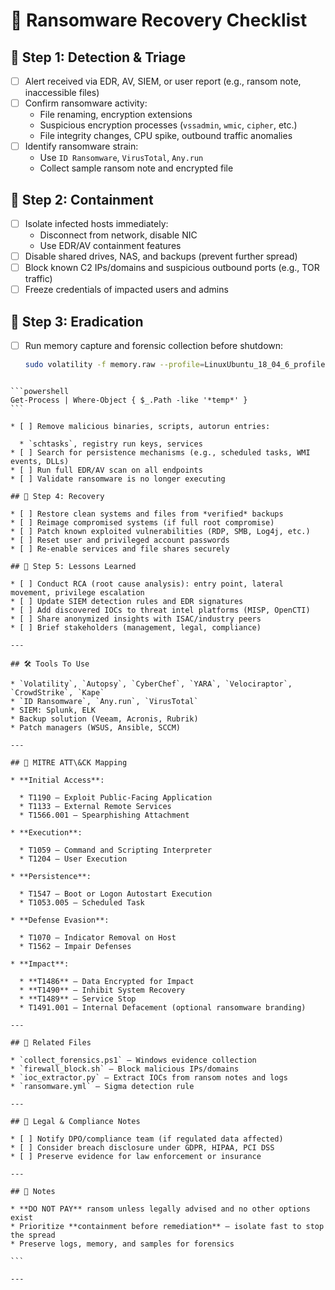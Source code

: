# 🧨 Ransomware Recovery Checklist

## 🧪 Step 1: Detection & Triage
- [ ] Alert received via EDR, AV, SIEM, or user report (e.g., ransom note, inaccessible files)
- [ ] Confirm ransomware activity:
  - File renaming, encryption extensions
  - Suspicious encryption processes (`vssadmin`, `wmic`, `cipher`, etc.)
  - File integrity changes, CPU spike, outbound traffic anomalies
- [ ] Identify ransomware strain:
  - Use `ID Ransomware`, `VirusTotal`, `Any.run`
  - Collect sample ransom note and encrypted file

## 🚨 Step 2: Containment
- [ ] Isolate infected hosts immediately:
  - Disconnect from network, disable NIC
  - Use EDR/AV containment features
- [ ] Disable shared drives, NAS, and backups (prevent further spread)
- [ ] Block known C2 IPs/domains and suspicious outbound ports (e.g., TOR traffic)
- [ ] Freeze credentials of impacted users and admins

## 🧹 Step 3: Eradication
- [ ] Run memory capture and forensic collection before shutdown:
  ```bash
  sudo volatility -f memory.raw --profile=LinuxUbuntu_18_04_6_profile pslist
````

```powershell
Get-Process | Where-Object { $_.Path -like '*temp*' }
```

* [ ] Remove malicious binaries, scripts, autorun entries:

  * `schtasks`, registry run keys, services
* [ ] Search for persistence mechanisms (e.g., scheduled tasks, WMI events, DLLs)
* [ ] Run full EDR/AV scan on all endpoints
* [ ] Validate ransomware is no longer executing

## 🔁 Step 4: Recovery

* [ ] Restore clean systems and files from *verified* backups
* [ ] Reimage compromised systems (if full root compromise)
* [ ] Patch known exploited vulnerabilities (RDP, SMB, Log4j, etc.)
* [ ] Reset user and privileged account passwords
* [ ] Re-enable services and file shares securely

## 🧠 Step 5: Lessons Learned

* [ ] Conduct RCA (root cause analysis): entry point, lateral movement, privilege escalation
* [ ] Update SIEM detection rules and EDR signatures
* [ ] Add discovered IOCs to threat intel platforms (MISP, OpenCTI)
* [ ] Share anonymized insights with ISAC/industry peers
* [ ] Brief stakeholders (management, legal, compliance)

---

## 🛠 Tools To Use

* `Volatility`, `Autopsy`, `CyberChef`, `YARA`, `Velociraptor`, `CrowdStrike`, `Kape`
* `ID Ransomware`, `Any.run`, `VirusTotal`
* SIEM: Splunk, ELK
* Backup solution (Veeam, Acronis, Rubrik)
* Patch managers (WSUS, Ansible, SCCM)

---

## 🧠 MITRE ATT\&CK Mapping

* **Initial Access**:

  * T1190 – Exploit Public-Facing Application
  * T1133 – External Remote Services
  * T1566.001 – Spearphishing Attachment

* **Execution**:

  * T1059 – Command and Scripting Interpreter
  * T1204 – User Execution

* **Persistence**:

  * T1547 – Boot or Logon Autostart Execution
  * T1053.005 – Scheduled Task

* **Defense Evasion**:

  * T1070 – Indicator Removal on Host
  * T1562 – Impair Defenses

* **Impact**:

  * **T1486** – Data Encrypted for Impact
  * **T1490** – Inhibit System Recovery
  * **T1489** – Service Stop
  * T1491.001 – Internal Defacement (optional ransomware branding)

---

## 📁 Related Files

* `collect_forensics.ps1` – Windows evidence collection
* `firewall_block.sh` – Block malicious IPs/domains
* `ioc_extractor.py` – Extract IOCs from ransom notes and logs
* `ransomware.yml` – Sigma detection rule

---

## 📜 Legal & Compliance Notes

* [ ] Notify DPO/compliance team (if regulated data affected)
* [ ] Consider breach disclosure under GDPR, HIPAA, PCI DSS
* [ ] Preserve evidence for law enforcement or insurance

---

## 🧷 Notes

* **DO NOT PAY** ransom unless legally advised and no other options exist
* Prioritize **containment before remediation** — isolate fast to stop the spread
* Preserve logs, memory, and samples for forensics

```

---

